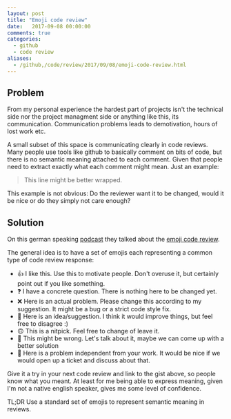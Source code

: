 ```yaml
---
layout: post
title: "Emoji code review"
date:   2017-09-08 00:00:00
comments: true
categories:
  - github
  - code review
aliases:
  - /github,/code/review/2017/09/08/emoji-code-review.html
---
```


## Problem
From my personal experience the hardest part of projects isn't the technical side nor the project managment side or anything like this, its communication. Communication problems leads to demotivation, hours of lost work etc.

A small subset of this space is communicating clearly in code reviews. Many people use tools like github to basically comment on bits of code, but there is no semantic meaning attached to each comment. Given that people need to extract exactly what each comment might mean. Just an example:

> This line might be better wrapped.

This example is not obvious: Do the reviewer want it to be changed, would it be nice or do they simply not care enough?

## Solution

On this german speaking [podcast](https://gist.github.com/pfleidi/4422a5cac5b04550f714f1f886d2feea) they talked about the [emoji code review](https://gist.github.com/pfleidi/4422a5cac5b04550f714f1f886d2feea).

The general idea is to have a set of emojis each representing a common type of code review response:

* 👍  I like this. Use this to motivate people. Don't overuse it, but certainly point out if you like something.
* ❓ I have a concrete question. There is nothing here to be changed yet.
* ❌  Here is an actual problem. Please change this according to my suggestion. It might be a bug or a strict code style fix.
* 🔧  Here is an idea/suggestion. I think it would improve things, but feel free to disagree :)
* 🙃  This is a nitpick. Feel free to change of leave it.
* 🤔  This might be wrong. Let's talk about it, maybe we can come up with a better solution
* 🤡  Here is a problem independent from your work. It would be nice if we would open up a ticket and discuss about that.

Give it a try in your next code review and link to the gist above, so people know what you meant.
At least for me being able to express meaning, given I'm not a native english speaker, gives me some level of confidence.

TL;DR
Use a standard set of emojis to represent semantic meaning in reviews.
